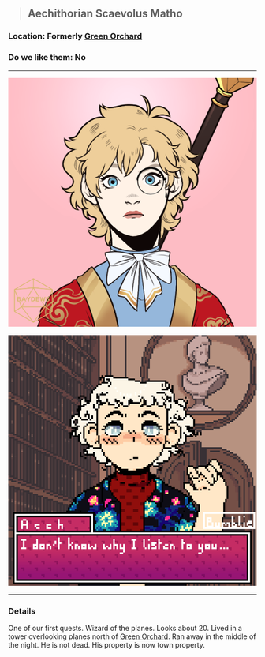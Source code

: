>## Aechithorian Scaevolus Matho

### Location: Formerly [Green Orchard](../../Locations/Green%20Orchard.md)

### Do we like them: No

***

![npc-matho](../../../Templates/images/npc-matho.png)

![npc-matho-2](../../../Templates/images/npc-matho-2.png)

***

### Details

One of our first quests. Wizard of the planes. Looks about 20. Lived in a tower overlooking planes north of [Green Orchard](../../Locations/Green%20Orchard.md). Ran away in the middle of the night. He is not dead. His property is now town property.